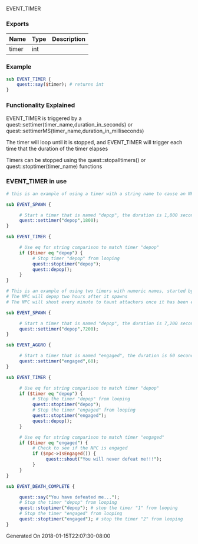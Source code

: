 EVENT_TIMER
### Exports
**Name**|**Type**|**Description**
:-----|:-----|:-----
timer|int|
### Example
```perl
sub EVENT_TIMER {
	quest::say($timer); # returns int
}
```

### Functionality Explained

EVENT_TIMER is triggered by a quest::settimer(timer_name,duration_in_seconds) or quest::settimerMS(timer_name,duration_in_milliseconds)

The timer will loop until it is stopped, and EVENT_TIMER will trigger each time that the duration of the timer elapses

Timers can be stopped using the quest::stopalltimers() or quest::stoptimer(timer_name) functions

### EVENT_TIMER in use

```perl
# this is an example of using a timer with a string name to cause an NPC to depop 30 minutes after it spawns

sub EVENT_SPAWN {

     # Start a timer that is named "depop", the duration is 1,800 seconds (30 minutes)
     quest::settimer("depop",1800); 
}

sub EVENT_TIMER {

     # Use eq for string comparison to match timer "depop"
     if ($timer eq "depop") {
          # Stop timer "depop" from looping
          quest::stoptimer("depop"); 
          quest::depop(); 
     }
}
```

```perl
# This is an example of using two timers with numeric names, started by separate events
# The NPC will depop two hours after it spawns
# The NPC will shout every minute to taunt attackers once it has been engaged

sub EVENT_SPAWN { 

     # Start a timer that is named "depop", the duration is 7,200 seconds (2 hours)
     quest::settimer("depop",7200);
}

sub EVENT_AGGRO {

     # Start a timer that is named "engaged", the duration is 60 seconds (1 minute)
     quest::settimer("engaged",60);
}

sub EVENT_TIMER {

     # Use eq for string comparison to match timer "depop"
     if ($timer eq "depop") {
          # Stop the timer "depop" from looping
          quest::stoptimer("depop"); 
          # Stop the timer "engaged" from looping
          quest::stoptimer("engaged"); 
          quest::depop();
     }

     # Use eq for string comparison to match timer "engaged"
     if ($timer eq "engaged") {
          # Check to see if the NPC is engaged
          if ($npc->IsEngaged()) { 
               quest::shout("You will never defeat me!!!");
          }
     }
}

sub EVENT_DEATH_COMPLETE {

     quest::say("You have defeated me...");
     # Stop the timer "depop" from looping
     quest::stoptimer("depop"); # stop the timer "1" from looping
     # Stop the timer "engaged" from looping
     quest::stoptimer("engaged"); # stop the timer "2" from looping
}
```

Generated On 2018-01-15T22:07:30-08:00